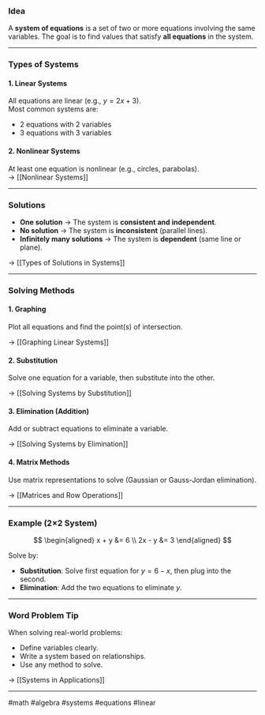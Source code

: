 ### Idea

A **system of equations** is a set of two or more equations involving the same variables. The goal is to find values that satisfy **all equations** in the system.

---

### Types of Systems

#### 1. **Linear Systems**
All equations are linear (e.g., $y = 2x + 3$).  
Most common systems are:
- 2 equations with 2 variables
- 3 equations with 3 variables

#### 2. **Nonlinear Systems**
At least one equation is nonlinear (e.g., circles, parabolas).  
→ [[Nonlinear Systems]]

---

### Solutions

- **One solution** → The system is **consistent and independent**.  
- **No solution** → The system is **inconsistent** (parallel lines).  
- **Infinitely many solutions** → The system is **dependent** (same line or plane).

→ [[Types of Solutions in Systems]]

---

### Solving Methods

#### 1. **Graphing**
Plot all equations and find the point(s) of intersection.

→ [[Graphing Linear Systems]]

#### 2. **Substitution**
Solve one equation for a variable, then substitute into the other.

→ [[Solving Systems by Substitution]]

#### 3. **Elimination (Addition)**
Add or subtract equations to eliminate a variable.

→ [[Solving Systems by Elimination]]

#### 4. **Matrix Methods**
Use matrix representations to solve (Gaussian or Gauss-Jordan elimination).

→ [[Matrices and Row Operations]]

---

### Example (2×2 System)


$$
\begin{aligned}
x + y &= 6 \\
2x - y &= 3
\end{aligned}
$$


Solve by:
- **Substitution**: Solve first equation for $y = 6 - x$, then plug into the second.
- **Elimination**: Add the two equations to eliminate $y$.

---

### Word Problem Tip

When solving real-world problems:
- Define variables clearly.
- Write a system based on relationships.
- Use any method to solve.

→ [[Systems in Applications]]

---

#math #algebra #systems #equations #linear
